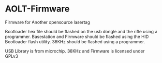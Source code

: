 # AOLT-Firmware
Firmware for Another opensource lasertag

Bootloader hex file should be flashed on the usb dongle and the rifle using a programmer.
Basestation and Firmware should be flashed using the HID Bootloader flash utility.
38KHz should be flashed using a programmer.

USB Library is from microchip.
38KHz and Firmware is licensed under GPLv3
